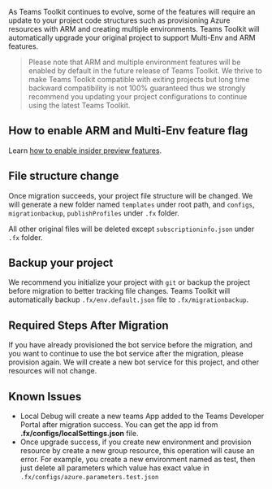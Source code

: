 As Teams Toolkit continues to evolve, some of the features will require an update to your project code structures such as provisioning Azure resources with ARM and creating multiple environments. Teams Toolkit will automatically upgrade your original project to support Multi-Env and ARM features.

> Please note that ARM and multiple environment features will be enabled by default in the future release of Teams Toolkit. We thrive to make Teams Toolkit compatible with exiting projects but long time backward compatibility is not 100% guaranteed thus we strongly recommend you updating your project configurations to continue using the latest Teams Toolkit.

## How to enable ARM and Multi-Env feature flag
Learn [how to enable insider preview features](https://github.com/OfficeDev/TeamsFx/wiki/Enable-Preview-Features-in-Teams-Toolkit#how-to-enable-preview-features).

## File structure change
Once migration succeeds, your project file structure will be changed.
We will generate a new folder named `templates` under root path, and `configs`, `migrationbackup`, `publishProfiles` under `.fx` folder.

All other original files will be deleted except `subscriptioninfo.json` under `.fx` folder.

## Backup your project
We recommend you initialize your project with `git` or backup the project before migration to better tracking file changes. Teams Toolkit will automatically backup `.fx/env.default.json` file to `.fx/migrationbackup`.

## Required Steps After Migration
If you have already provisioned the bot service before the migration, and you want to continue to use the bot service after the migration, please provision again. We will create a new bot service for this project, and other resources will not change.
## Known Issues
* Local Debug will create a new teams App added to the Teams Developer Portal after migration success. You can get the app id from **.fx/configs/localSettings.json** file.
* Once upgrade success, if you create new environment and provision resource by create a new group resource, this operation will cause an error. For example, you create a new environment named as test, then just delete all parameters which value has exact value in  `.fx/configs/azure.parameters.test.json` 

